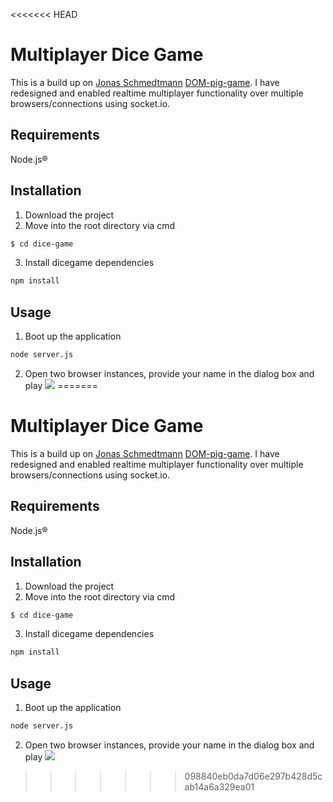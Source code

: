 <<<<<<< HEAD
# Multiplayer Dice Game

This is a build up on [Jonas Schmedtmann](https://github.com/jonasschmedtmann) [DOM-pig-game](https://github.com/jonasschmedtmann/complete-javascript-course/tree/master/4-DOM-pig-game/final). I have redesigned and enabled realtime multiplayer functionality over multiple browsers/connections using socket.io.

## Requirements
Node.js® 

## Installation
1. Download the project
2. Move into the root directory via cmd
```bash
$ cd dice-game
```
3. Install dicegame dependencies
```bash
npm install
```
## Usage
1. Boot up the application
```bash
node server.js
```
2. Open two browser instances, provide your name in the dialog box and play
![](dicegame.gif)
=======
# Multiplayer Dice Game

This is a build up on [Jonas Schmedtmann](https://github.com/jonasschmedtmann) [DOM-pig-game](https://github.com/jonasschmedtmann/complete-javascript-course/tree/master/4-DOM-pig-game/final). I have redesigned and enabled realtime multiplayer functionality over multiple browsers/connections using socket.io.

## Requirements
Node.js® 

## Installation
1. Download the project
2. Move into the root directory via cmd
```bash
$ cd dice-game
```
3. Install dicegame dependencies
```bash
npm install
```
## Usage
1. Boot up the application
```bash
node server.js
```
2. Open two browser instances, provide your name in the dialog box and play
![](dicegame.gif)
>>>>>>> 098840eb0da7d06e297b428d5cab14a6a329ea01
